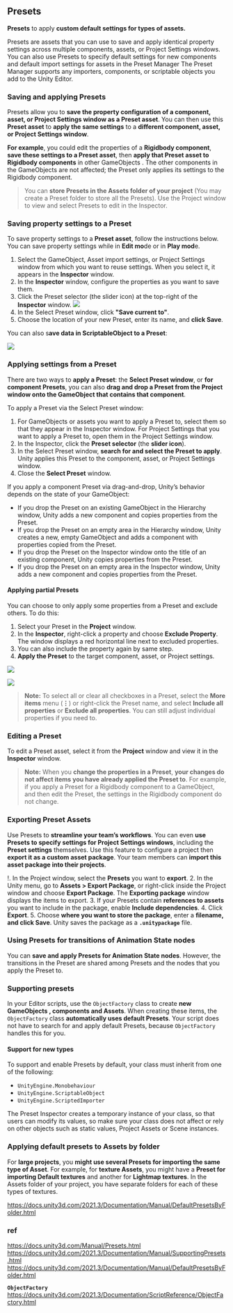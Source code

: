 ## Presets
**Presets** to apply **custom default settings for types of assets.**

Presets are assets that you can use to save and apply identical property settings across multiple components, assets, or Project Settings windows. You can also use Presets to specify default settings for new components and default import settings for assets in the Preset Manager The Preset Manager supports any importers, components, or scriptable objects you add to the Unity Editor.

### Saving and applying Presets

Presets allow you to **save the property configuration of a component, asset, or Project Settings window as a Preset asset**. You can then use this **Preset asset** to **apply the same settings** to a **different component, asset, or Project Settings window**.

**For example**, you could edit the properties of a **Rigidbody component**, **save these settings to a Preset asset**, then **apply that Preset asset to Rigidbody components** in other GameObjects
. The other components in the GameObjects are not affected; the Preset only applies its settings to the Rigidbody component.

> You can **store Presets in the Assets folder of your project** (You may create a Preset folder to store all the Presets). Use the Project window to view and select Presets to edit in the Inspector.

### Saving property settings to a Preset
To save property settings to a **Preset asset**, follow the instructions below. You can save property settings while in **Edit mo**de or in **Play mod**e.

1.  Select the GameObject, Asset import settings, or Project Settings window from which you want to reuse settings. When you select it, it appears in the **Inspector** window.
2.  In the **Inspector** window, configure the properties as you want to save them. 
3.  Click the Preset selector (the slider icon) at the top-right of the **Inspector** window.
    ![](./img/preset-icon.png) 
4. In the Select Preset window, click **"Save current to"**.
5. Choose the location of your new Preset, enter its name, and **click Save**.

You can also s**ave data in ScriptableObject to a Preset**:

![](./img/scriptableObject.png)

### Applying settings from a Preset

There are two ways to **apply a Preset**: the **Select Preset window**, or **for component Presets**, you can also **drag and drop a Preset from the Project window onto the GameObject that contains that component**.


To apply a Preset via the Select Preset window:

1. For GameObjects or assets you want to apply a Preset to, select them so that they appear in the Inspector window. For Project Settings that you want to apply a Preset to, open them in the Project Settings window.
2. In the Inspector, click the **Preset selector** (the **slider icon**).
3. In the Select Preset window, **search for and select the Preset to apply**. Unity applies this Preset to the component, asset, or Project Settings window.
4. Close the **Select Preset** window.

If you apply a component Preset via drag-and-drop, Unity’s behavior depends on the state of your GameObject:

-   If you drop the Preset on an existing GameObject in the Hierarchy window, Unity adds a new component and copies properties from the Preset.
-   If you drop the Preset on an empty area in the Hierarchy window, Unity creates a new, empty GameObject and adds a component with properties copied from the Preset.
-   If you drop the Preset on the Inspector window onto the title of an existing component, Unity copies properties from the Preset.
-   If you drop the Preset on an empty area in the Inspector window, Unity adds a new component and copies properties from the Preset.


#### Applying partial Presets

You can choose to only apply some properties from a Preset and exclude others. To do this:

1. Select your Preset in the **Project** window.
2. In the **Inspector**, right-click a property and choose **Exclude Property**. The window displays a red horizontal line next to excluded properties.
3. You can also include the property again by same step.
4. **Apply the Preset** to the target component, asset, or Project settings.

![](./img/exclude_property1.png)

![](./img/exclude_property2.png)

> **Note:** To select all or clear all checkboxes in a Preset, select the **More items** menu (**⋮**) or right-click the Preset name, and select **Include all properties** or **Exclude all properties**. You can still adjust individual properties if you need to.

### Editing a Preset

To edit a Preset asset, select it from the **Project** window and view it in the **Inspector** window.

> **Note:** When you **change the properties in a Preset**, **your changes do not affect items you have already applied the Preset to**. For example, if you apply a Preset for a Rigidbody component to a GameObject, and then edit the Preset, the settings in the Rigidbody component do not change.

### Exporting Preset Assets

Use Presets to **streamline your team’s workflows**. You can even **use Presets to specify settings for Project Settings windows**, including the **Preset settings** themselves. Use this feature to configure a project then **export it as a custom asset package**. Your team members can **import this asset package into their projects**.

!. In the Project window, select the **Presets** you want to **export**.
2. In the Unity menu, go to **Assets > Export Package**, or right-click inside the Project window and choose **Export Package**.  The **Exporting package** window displays the items to export.
3. If your Presets contain **references to assets** you want to include in the package, enable **Include dependencies**.
4. Click **Export**.
5. Choose **where you want to store the package**, enter a **filename, and click Save**. Unity saves the package as a **`.unitypackage`** file.


### Using Presets for transitions of Animation State nodes
You can **save and apply Presets for Animation State nodes**. However, the transitions in the Preset are shared among Presets and the nodes that you apply the Preset to. 


### Supporting presets

In your Editor scripts, use the `ObjectFactory` class to create **new GameObjects
, components and Assets**. When creating these items, the `ObjectFactory` class **automatically uses default Presets**. Your script does not have to search for and apply default Presets, because `ObjectFactory` handles this for you.

#### Support for new types
To support and enable Presets by default, your class must inherit from one of the following:

- `UnityEngine.Monobehaviour`
- `UnityEngine.ScriptableObject`
- `UnityEngine.ScriptedImporter`

The Preset Inspector creates a temporary instance of your class, so that users can modify its values, so make sure your class does not affect or rely on other objects such as static values, Project Assets or Scene instances.


### Applying default presets to Assets by folder

For **large projects**, you **might use several Presets for importing the same type of Asset**. For example, for **texture Assets**, you might have a **Preset for importing Default textures** and another for **Lightmap textures**. In the Assets folder of your project, you have separate folders for each of these types of textures.

https://docs.unity3d.com/2021.3/Documentation/Manual/DefaultPresetsByFolder.html


### ref
https://docs.unity3d.com/Manual/Presets.html \
https://docs.unity3d.com/2021.3/Documentation/Manual/SupportingPresets.html \
https://docs.unity3d.com/2021.3/Documentation/Manual/DefaultPresetsByFolder.html

**`ObjectFactory`** \
https://docs.unity3d.com/2021.3/Documentation/ScriptReference/ObjectFactory.html



